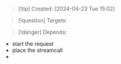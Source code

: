 
>[!tip] Created: [2024-04-23 Tue 15:02]

>[!question] Targets: 

>[!danger] Depends: 

- start the request
- place the streamcall
- 